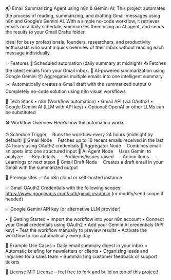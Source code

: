 📬 Email Summarizing Agent using n8n & Gemini AI:
This project automates the process of reading, summarizing, and drafting Gmail messages using n8n and Google’s Gemini AI. With a simple no-code workflow, it retrieves emails on a daily schedule, summarizes them using an AI agent, and sends the results to your Gmail Drafts folder.

Ideal for busy professionals, founders, researchers, and productivity enthusiasts who want a quick overview of their inbox without reading each message individually.

✨ Features
🔁 Scheduled automation (daily summary at midnight)
📥 Fetches the latest emails from your Gmail inbox.
🧠 AI-powered summarization using Google Gemini
📦 Aggregates multiple emails into one intelligent summary
✉️ Automatically creates a Gmail draft with the summarized output
⚙️ Completely no-code solution using n8n visual workflows

🧰 Tech Stack
•	n8n (Workflow automation)
•	Gmail API (via OAuth2)
•	Google Gemini AI (LLM with API key)
•	Optional: OpenAI or other LLMs can be substituted

🛠 Workflow Overview
Here’s how the automation works:

⏰ Schedule Trigger
 Runs the workflow every 24 hours (midnight by default)
📩 Gmail Node
 Fetches up to 10 recent emails received in the last 24 hours using OAuth2 credentials
🔗 Aggregator Node
 Combines email snippets into one structured input
🤖 AI Agent Node
 Uses Gemini to analyze:
 - Key details
 - Problems/issues raised
 - Action items
 - Learnings or next steps
📝 Gmail Draft Node
 Creates a draft email in your Gmail with the summarized output

🔐 Prerequisites
✅ An n8n cloud or self-hosted instance

✅ Gmail OAuth2 Credentials with the following scopes:
https://www.googleapis.com/auth/gmail.readonly
(or modify/send scope if needed)

✅ Google Gemini API key (or alternative LLM provider)

•	🚀 Getting Started
•	Import the workflow into your n8n account
•	Connect your Gmail credentials using OAuth2
•	Add your Gemini AI credentials (API key)
•	Test the workflow manually to preview results
•	Activate the workflow to run automatically every day

🧪 Example Use Cases
•	Daily email summary digest in your inbox
•	Automatic briefing for newsletters or clients
•	Organizing leads and inquiries for a sales team
•	Summarizing customer feedback or support tickets

📝 License
MIT License – feel free to fork and build on top of this project!
